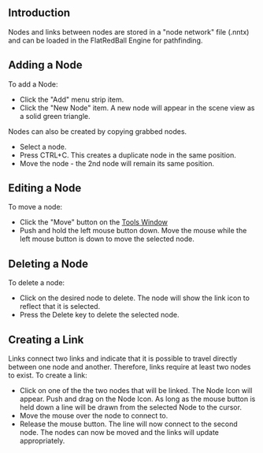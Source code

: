 ## Introduction

Nodes and links between nodes are stored in a "node network" file (.nntx) and can be loaded in the FlatRedBall Engine for pathfinding.

## Adding a Node

To add a Node:

-   Click the "Add" menu strip item.
-   Click the "New Node" item. A new node will appear in the scene view as a solid green triangle.

Nodes can also be created by copying grabbed nodes.

-   Select a node.
-   Press CTRL+C. This creates a duplicate node in the same position.
-   Move the node - the 2nd node will remain its same position.

## Editing a Node

To move a node:

-   Click the "Move" button on the [Tools Window](/frb/docs/index.php?title=Gui:Tools_Window&action=edit&redlink=1 "Gui:Tools Window (page does not exist)")
-   Push and hold the left mouse button down. Move the mouse while the left mouse button is down to move the selected node.

## Deleting a Node

To delete a node:

-   Click on the desired node to delete. The node will show the link icon to reflect that it is selected.
-   Press the Delete key to delete the selected node.

## Creating a Link

Links connect two links and indicate that it is possible to travel directly between one node and another. Therefore, links require at least two nodes to exist. To create a link:

-   Click on one of the the two nodes that will be linked. The Node Icon will appear. Push and drag on the Node Icon. As long as the mouse button is held down a line will be drawn from the selected Node to the cursor.
-   Move the mouse over the node to connect to.
-   Release the mouse button. The line will now connect to the second node. The nodes can now be moved and the links will update appropriately.
